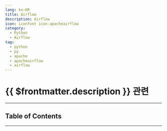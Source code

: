 ```yaml
---
lang: ko-KR
title: Airflow
description: Airflow
icon: iconfont icon-apacheairflow
category:
  - Python
  - Airflow
tag:
  - python
  - py
  - apache
  - apacheairflow
  - airflow
---
```


# {{ $frontmatter.description }} 관련

<ShieldsGroup logos="python,apacheairflow"/>

---

## Table of Contents

<ToCLocal basePath="/programming/py-airflow/" />

---

<TagLinks />